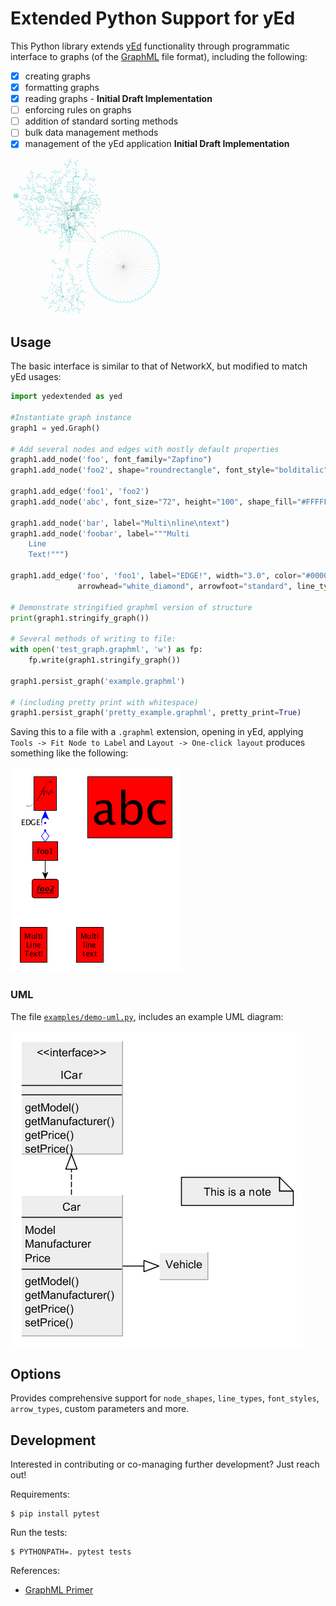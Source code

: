 # Extended Python Support for yEd 

This Python library extends [yEd](http://www.yworks.com/en/products_yed_about.html) functionality through programmatic interface to graphs (of the [GraphML](http://graphml.graphdrawingraph1.org/) file format), including the following:
- [x] creating graphs
- [x] formatting graphs
- [x] reading graphs  - **Initial Draft Implementation**
- [ ] enforcing rules on graphs
- [ ] addition of standard sorting methods
- [ ] bulk data management methods
- [x] management of the yEd application  **Initial Draft Implementation**

![image](images/graph.gif)




## Usage
The basic interface is similar to that of NetworkX, but modified to match yEd usages:

```python
import yedextended as yed

#Instantiate graph instance
graph1 = yed.Graph()

# Add several nodes and edges with mostly default properties
graph1.add_node('foo', font_family="Zapfino")
graph1.add_node('foo2', shape="roundrectangle", font_style="bolditalic", underlined_text="true")

graph1.add_edge('foo1', 'foo2')
graph1.add_node('abc', font_size="72", height="100", shape_fill="#FFFFFF")

graph1.add_node('bar', label="Multi\nline\ntext")
graph1.add_node('foobar', label="""Multi
    Line
    Text!""")

graph1.add_edge('foo', 'foo1', label="EDGE!", width="3.0", color="#0000FF", 
               arrowhead="white_diamond", arrowfoot="standard", line_type="dotted")

# Demonstrate stringified graphml version of structure
print(graph1.stringify_graph())

# Several methods of writing to file:
with open('test_graph.graphml', 'w') as fp:
    fp.write(graph1.stringify_graph())  

graph1.persist_graph('example.graphml')

# (including pretty print with whitespace)
graph1.persist_graph('pretty_example.graphml', pretty_print=True)

```

Saving this to a file with a ``.graphml`` extension, opening in yEd, applying  ``Tools -> Fit Node to Label`` and ``Layout -> One-click layout`` produces something like the following:

![SIMPLE GRAPH](images/example.png)


### UML
The file [``examples/demo-uml.py``](./examples/demo-uml.py), includes an example UML diagram:

![UML DIAGRAM](images/example-UML.png)

## Options

Provides comprehensive support for ``node_shapes``, ``line_types``, ``font_styles``, ``arrow_types``, custom parameters and more.

## Development

Interested in contributing or co-managing further development?  Just reach out!

Requirements:

    $ pip install pytest

Run the tests:

    $ PYTHONPATH=. pytest tests

References: 

+ [GraphML Primer](http://graphml.graphdrawingraph1.org/primer/graphml-primer.html)
